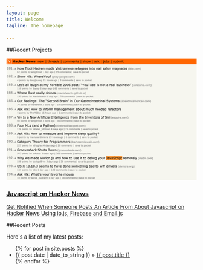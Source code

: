 ```yaml
---
layout: page
title: Welcome
tagline: The homepage

---
```


##Recent Projects

<div class="row">
  <div class="col-sm-6 col-md-6">
    <div class="thumbnail">
      <a href="https://github.com/syymza/js-on-hn-emailer"><img src="resources/js-on-hn.png" alt="Javascript on Hacker News"></a>
      <div class="caption">
        <h3><a href="https://github.com/syymza/js-on-hn-emailer">Javascript on Hacker News</a></h3>
        <p><a href="https://github.com/syymza/js-on-hn-emailer">Get Notified When Someone Posts An Article From About Javascript on Hacker News Using io.js, Firebase and Email.js</a></p>
      </div>
    </div>
  </div>
</div> 

##Recent Posts

Here's a list of my latest posts:

<ul class="posts">		
  {% for post in site.posts %}		
    <li><span>{{ post.date | date_to_string }}</span> &raquo; <a href="{{ BASE_PATH }}{{ post.url }}">{{ post.title }}</a></li>		
  {% endfor %}		
</ul>


